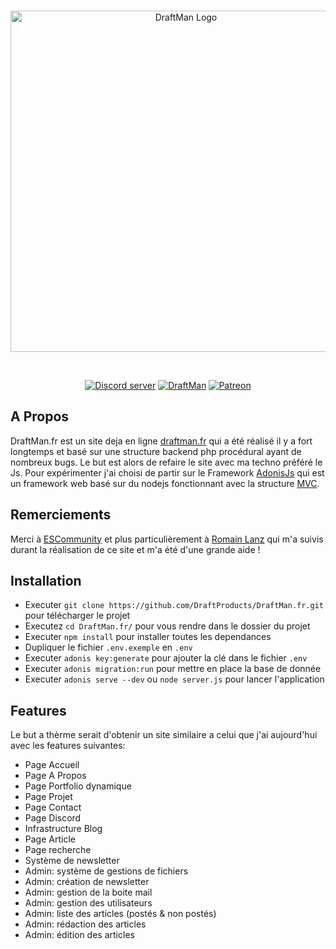 <div align="center">
  <br />
  <p>
    <a href="https://www.draftman.fr/discord"><img src="https://www.draftman.fr/images/headerlogo.png" width="546" alt="DraftMan Logo" /></a>
  </p>
  <br />
  <p>
    <a href="https://www.draftman.fr/discord"><img src="https://discordapp.com/api/guilds/422112414964908042/embed.png" alt="Discord server" /></a>
    <a href="https://www.draftman.fr"><img src="https://www.draftman.fr/images/badge.svg" alt="DraftMan"/></a>
    <a href="https://www.draftman.fr/patreon"><img src="https://img.shields.io/badge/donate-patreon-F96854.svg" alt="Patreon"/></a>
  </p>
</div>

## A Propos
DraftMan.fr est un site deja en ligne [draftman.fr](https://www.draftman.fr) qui a été réalisé il y a fort longtemps et basé sur une structure backend php procédural ayant de nombreux bugs. Le but est alors de refaire le site avec ma techno préféré le Js. Pour expérimenter j'ai choisi de partir sur le Framework [AdonisJs](https://adonisjs.com) qui est un framework web basé sur du nodejs fonctionnant avec la structure [MVC](https://fr.wikipedia.org/wiki/Mod%C3%A8le-vue-contr%C3%B4leur).

## Remerciements
Merci à [ESCommunity](https://discord.gg/dvym9EN) et plus particulièrement à [Romain Lanz](https://github.com/RomainLanz) qui m'a suivis durant la réalisation de ce site et m'a été d'une grande aide !

## Installation
- Executer `git clone https://github.com/DraftProducts/DraftMan.fr.git` pour télécharger le projet
- Executez `cd DraftMan.fr/` pour vous rendre dans le dossier du projet
- Executer `npm install` pour installer toutes les dependances
- Dupliquer le fichier `.env.exemple` en `.env`
- Executer `adonis key:generate` pour ajouter la clé dans le fichier `.env`
- Executer `adonis migration:run` pour mettre en place la base de donnée
- Executer `adonis serve --dev` ou `node server.js` pour lancer l'application

## Features
Le but a thèrme serait d'obtenir un site similaire a celui que j'ai aujourd'hui avec les features suivantes:
- Page Accueil
- Page A Propos
- Page Portfolio dynamique
- Page Projet
- Page Contact
- Page Discord
- Infrastructure Blog
- Page Article
- Page recherche
- Système de newsletter
- Admin: système de gestions de fichiers
- Admin: création de newsletter
- Admin: gestion de la boite mail 
- Admin: gestion des utilisateurs
- Admin: liste des articles (postés & non postés)
- Admin: rédaction des articles
- Admin: édition des articles